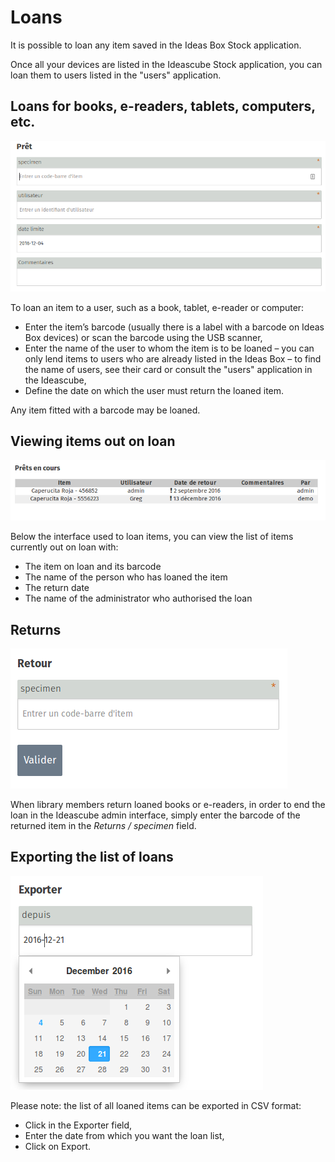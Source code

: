 # Loans

It is possible to loan any item saved in the Ideas Box Stock application.

Once all your devices are listed in the Ideascube Stock application, you can loan them to users listed in the "users" application.

## Loans for books, e-readers, tablets, computers, etc.


![](pret.png)

To loan an item to a user, such as a book, tablet, e-reader or computer:

- Enter the item’s barcode (usually there is a label with a barcode on Ideas Box devices) or scan the barcode using the USB scanner,
- Enter the name of the user to whom the item is to be loaned – you can only lend items to users who are already listed in the Ideas Box – to find the name of users, see their card or consult the "users" application in the Ideascube,
- Define the date on which the user must return the loaned item.

Any item fitted with a barcode may be loaned.


## Viewing items out on loan

![](liste-prets.png)

Below the interface used to loan items, you can view the list of items currently out on loan with:

- The item on loan and its barcode
- The name of the person who has loaned the item
- The return date
- The name of the administrator who authorised the loan

## Returns

![](retour.png)

When library members return loaned books or e-readers, in order to end the loan in the Ideascube admin interface, simply enter the barcode of the returned item in the _Returns / specimen_ field.

## Exporting the list of loans

![](export-prets.png)

Please note: the list of all loaned items can be exported in CSV format:

- Click in the Exporter field,
- Enter the date from which you want the loan list, 
- Click on Export.
